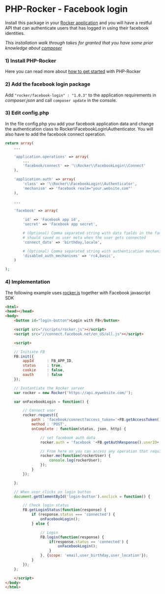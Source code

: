 
# PHP-Rocker - Facebook login

Install this package in your [Rocker application](https://github.com/victorjonsson/PHP-Rocker) and you will have a restful
API that can authenticate users that has logged in using their facebook identities.

*This installation walk through takes for granted that you have some prior knowledge about [composer](http://getcomposer.org)*

### 1) Install PHP-Rocker

Here you can read more about [how to get started](https://github.com/victorjonsson/PHP-Rocker#installation) with PHP-Rocker

### 2) Add the facebook login package

Add `"rocker/facebook-login" : "1.0.3"` to the application requirements in *composer.json* and call `composer update` in
the console.

### 3) Edit config.php

In the file config.php you add your facebook application data and change the authentication class
to Rocker\\FacebookLogin\\Authenticator. You will also have to add the facebook connect operation.

```php
return array(
    ...

    'application.operations' => array(
        ...
        'facebook/connect' => '\\Rocker\\FacebookLogin\\Connect'
    ),

    'application.auth' => array(
        'class' => '\\Rocker\\FacebookLogin\\Authenticator',
        'mechanism' => 'facebook realm="your.website.com"'
    ),

    ...

    'facebook' => array(

        'id' => 'Facebook app id',
        'secret' => 'Facebook app secret',

        # (Optional) Comma separated string with data fields in the facebook response that
        # should saved as user meta when the user gets connected
        'connect_data' => 'birthday,locale',

        # (Optional) Comma separated string with authentication mechanisms that should be disabled
        'disabled_auth_mechanisms' => 'rc4,basic',
    )

);
```


### 4) Implementation

The following example uses [rocker.js](https://github.com/victorjonsson/rocker.js) together with Facebook
javascript SDK

```html
<html>
<head></head>
<body>
    <button id="login-button">Login with FB</button>

    <script src="/scripts/rocker.js"></script>
    <script src="//connect.facebook.net/en_US/all.js"></script>

    <script>

    // Initiate FB
    FB.init({
        appId      : FB_APP_ID,
        status     : true,
        cookie     : false,
        oauth      : false
    });

    // Instantiate the Rocker server
    var rocker = new Rocker('https://api.mywebsite.com/');

    var onFacebookLogin = function() {

        // Connect user
        rocker.request({
            path : 'facebook/connect?access_token='+FB.getAccessToken(),
            method : 'POST',
            onComplete : function(status, json, http) {

                // set facebook auth data
                rocker.auth = 'facebook '+FB.getAuthResponse().userID+':'+FB.getAccessToken();

                // From here on you can access any operation that requires authentication
                rocker.me(function(rockerUser) {
                    console.log(rockerUser);
                });
            }
        });

    };

    // When user clicks on login button
    document.getElementById('login-button').onclick = function() {

        // Check login status
        FB.getLoginStatus(function(response) {
            if (response.status === 'connected') {
                onFacebookLogin();
            } else {

                // Login
                FB.login(function(response) {
                    if(response.status == 'connected') {
                        onFacebookLogin();
                    }
                }, {scope: 'email,user_birthday,user_location'});
            }
        });
    };

    </script>
</body>
</html>
```